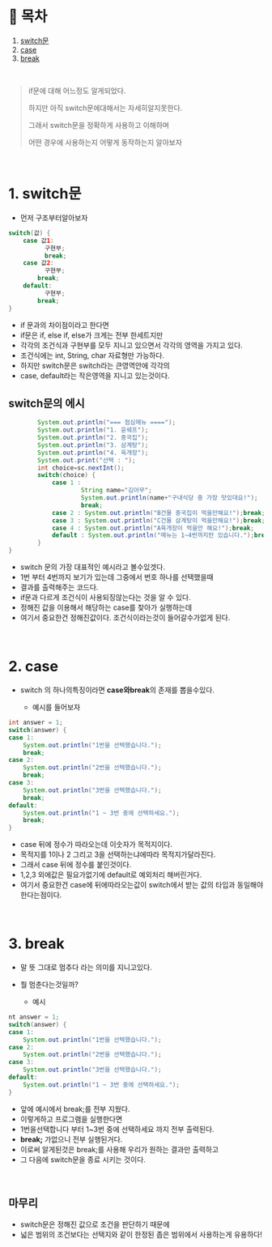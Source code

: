 # 🔖 목차
1. [switch문](#1-switch문)<br/>
2. [case](#2-case)<br/>
3. [break](#3-break)<br/>



<br/>

> if문에 대해 어느정도 알게되었다.
> 
> 하지만 아직 switch문에대해서는 자세히알지못한다.
> 
> 그래서 switch문을 정확하게 사용하고 이해하며
> 
> 어떤 경우에 사용하는지 어떻게 동작하는지 알아보자

<br/>




# 1. switch문
- 먼저 구조부터알아보자

```java
switch(값) {
    case 값1:
	      구현부;
	      break;
    case 값2:
	      구현부;
        break;
    default:
	      구현부;
	    break;
}
```

- if 문과의 차이점이라고 한다면
- if문은 if, else if, else가 크게는 전부 한세트지만
- 각각의 조건식과 구현부를 모두 지니고 있으면서 각각의 영역을 가지고 있다.
- 조건식에는 int, String, char 자료형만 가능하다.
- 하지만 switch문은 switch라는 큰영역안에 각각의
- case, default라는 작은영역을 지니고 있는것이다.


## switch문의 에시
```java
		System.out.println("=== 점심메뉴 ====");
		System.out.println("1. 윤쉐프");
		System.out.println("2. 중국집");
		System.out.println("3. 삼계탕");
		System.out.println("4. 육개장");
		System.out.print("선택 : ");
		int choice=sc.nextInt();
		switch(choice) {
			case 1 :
					String name="김아무";
					System.out.println(name+"구내식당 중 가장 맛있대요!");
					break;
			case 2 : System.out.println("B건물 중국집이 먹을만해요!");break;
			case 3 : System.out.println("C건물 삼계탕이 먹을만해요!");break;
			case 4 : System.out.println("A육개장이 먹을만 해요!");break;
			default : System.out.println("메뉴는 1~4번까지만 있습니다.");break;
		}
}
```

- switch 문의 가장 대표적인 예시라고 볼수있겟다.
- 1번 부터 4번까지 보기가 있는데 그중에서 번호 하나를 선택했을때
- 결과를 출력해주는 코드다.
- if문과 다르게 조건식이 사용되징않는다는 것을 알 수 있다.
- 정해진 값을 이용해서 해당하는 case를 찾아가 실행하는데 
- 여기서 중요한건 정해진값이다. 조건식이라는것이 들어갈수가없게 된다.

<br/>

# 2. case

- switch 의 하나의특징이라면 **case와break**의 존재를 뽑을수있다.

  - 예시를 들어보자

```java
int answer = 1;
switch(answer) {
case 1:
	System.out.println("1번을 선택했습니다.");
	break;
case 2:
	System.out.println("2번을 선택했습니다.");
	break;
case 3:
	System.out.println("3번을 선택했습니다.");
	break;
default:
	System.out.println("1 ~ 3번 중에 선택하세요.");
	break;
}
```
- case 뒤에 정수가 따라오는데 이숫자가 목적지이다.
- 목적지를 1이나 2 그리고 3을 선택하는냐에따라 목적지가달라진다.
- 그래서 case 뒤에 정수를 붙인것이다.
- 1,2,3 외에값은 필요가없기에 default로 예외처리 해버린거다.
- 여기서 중요한건 case에 뒤에따라오는값이 switch에서 받는 값의 타입과 동일해야 한다는점이다.

<br/>

# 3. break
- 말 뜻 그대로 멈추다 라는 의미를 지니고있다.
- 뭘 멈춘다는것일까?

  - 예시

```java
nt answer = 1;
switch(answer) {
case 1:
	System.out.println("1번을 선택했습니다.");
case 2:
	System.out.println("2번을 선택했습니다.");
case 3:
	System.out.println("3번을 선택했습니다.");
default:
	System.out.println("1 ~ 3번 중에 선택하세요.");
}
```

- 앞에 예시에서 break;를 전부 지웠다.
- 이렇게하고 프로그램을 실행한다면
- 1번을선택합니다 부터 1~3번 중에 선택하세요 까지 전부 출력된다.
- **break;** 가없으니 전부 실행된거다.
- 이로써 알게된것은 break;를 사용해 우리가 원하는 결과만 출력하고 
- 그 다음에 switch문을 종료 시키는 것이다.

<br/>

## 마무리
- switch문은 정해진 값으로 조건을 판단하기 때문에
- 넓은 범위의 조건보다는 선택지와 같이 한정된 좁은 범위에서 사용하는게 유용하다!



